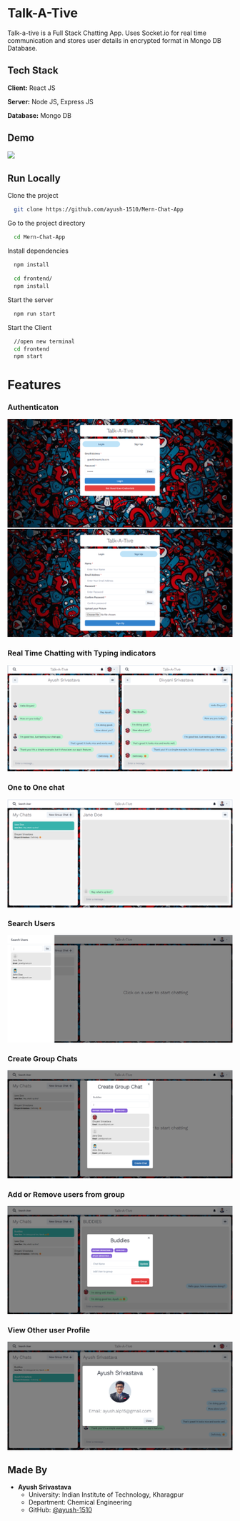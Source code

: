 
# Talk-A-Tive

Talk-a-tive is a Full Stack Chatting App.
Uses Socket.io for real time communication and stores user details in encrypted format in Mongo DB Database.
## Tech Stack

**Client:** React JS

**Server:** Node JS, Express JS

**Database:** Mongo DB
  
## Demo


![]((https://github.com/ayush-1510/Mern-Chat-App/blob/master/Ss/Screenshot%20(438).png))
## Run Locally

Clone the project

```bash
  git clone https://github.com/ayush-1510/Mern-Chat-App
```

Go to the project directory

```bash
  cd Mern-Chat-App
```

Install dependencies

```bash
  npm install
```

```bash
  cd frontend/
  npm install
```

Start the server

```bash
  npm run start
```
Start the Client

```bash
  //open new terminal
  cd frontend
  npm start
```

  
# Features

### Authenticaton
![](https://github.com/ayush-1510/Mern-Chat-App/blob/master/Ss/login.png)
![](https://github.com/ayush-1510/Mern-Chat-App/blob/master/Ss/signup.png)
### Real Time Chatting with Typing indicators
![](https://github.com/ayush-1510/Mern-Chat-App/blob/master/Ss/real-time.png)
### One to One chat
![](https://github.com/ayush-1510/Mern-Chat-App/blob/master/Ss/mainscreen.png)
### Search Users
![](https://github.com/ayush-1510/Mern-Chat-App/blob/master/Ss/search.png)
### Create Group Chats
![](https://github.com/ayush-1510/Mern-Chat-App/blob/master/Ss/newgroup.png)
### Add or Remove users from group
![](https://github.com/ayush-1510/Mern-Chat-App/blob/master/Ss/add-remove.png)
### View Other user Profile
![](https://github.com/ayush-1510/Mern-Chat-App/blob/master/Ss/viewing-other-profile.png)
## Made By

- **Ayush Srivastava**
  - University: Indian Institute of Technology, Kharagpur
  - Department: Chemical Engineering
  - GitHub: [@ayush-1510](https://github.com/ayush-1510)


  
